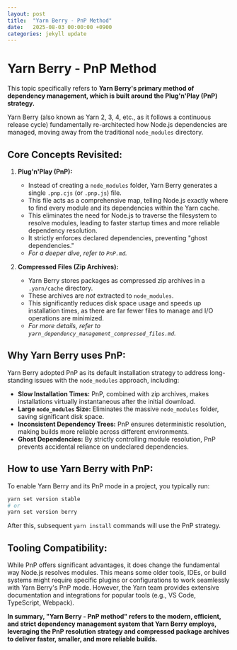```yaml
---
layout: post
title:  "Yarn Berry - PnP Method"
date:   2025-08-03 00:00:00 +0900
categories: jekyll update
---
```

# Yarn Berry - PnP Method

This topic specifically refers to **Yarn Berry's primary method of dependency management, which is built around the Plug'n'Play (PnP) strategy.**

Yarn Berry (also known as Yarn 2, 3, 4, etc., as it follows a continuous release cycle) fundamentally re-architected how Node.js dependencies are managed, moving away from the traditional `node_modules` directory.

## Core Concepts Revisited:

1.  **Plug'n'Play (PnP):**
    *   Instead of creating a `node_modules` folder, Yarn Berry generates a single `.pnp.cjs` (or `.pnp.js`) file.
    *   This file acts as a comprehensive map, telling Node.js exactly where to find every module and its dependencies within the Yarn cache.
    *   This eliminates the need for Node.js to traverse the filesystem to resolve modules, leading to faster startup times and more reliable dependency resolution.
    *   It strictly enforces declared dependencies, preventing "ghost dependencies."
    *   *For a deeper dive, refer to `PnP.md`.*

2.  **Compressed Files (Zip Archives):**
    *   Yarn Berry stores packages as compressed zip archives in a `.yarn/cache` directory.
    *   These archives are *not* extracted to `node_modules`.
    *   This significantly reduces disk space usage and speeds up installation times, as there are far fewer files to manage and I/O operations are minimized.
    *   *For more details, refer to `yarn_dependency_management_compressed_files.md`.*

## Why Yarn Berry uses PnP:

Yarn Berry adopted PnP as its default installation strategy to address long-standing issues with the `node_modules` approach, including:
*   **Slow Installation Times:** PnP, combined with zip archives, makes installations virtually instantaneous after the initial download.
*   **Large `node_modules` Size:** Eliminates the massive `node_modules` folder, saving significant disk space.
*   **Inconsistent Dependency Trees:** PnP ensures deterministic resolution, making builds more reliable across different environments.
*   **Ghost Dependencies:** By strictly controlling module resolution, PnP prevents accidental reliance on undeclared dependencies.

## How to use Yarn Berry with PnP:

To enable Yarn Berry and its PnP mode in a project, you typically run:

```bash
yarn set version stable
# or
yarn set version berry
```

After this, subsequent `yarn install` commands will use the PnP strategy.

## Tooling Compatibility:

While PnP offers significant advantages, it does change the fundamental way Node.js resolves modules. This means some older tools, IDEs, or build systems might require specific plugins or configurations to work seamlessly with Yarn Berry's PnP mode. However, the Yarn team provides extensive documentation and integrations for popular tools (e.g., VS Code, TypeScript, Webpack).

**In summary, "Yarn Berry - PnP method" refers to the modern, efficient, and strict dependency management system that Yarn Berry employs, leveraging the PnP resolution strategy and compressed package archives to deliver faster, smaller, and more reliable builds.**